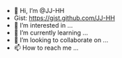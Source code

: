 - 👋 Hi, I’m @JJ-HH
- Gist: https://gist.github.com/JJ-HH
- 👀 I’m interested in ...
- 🌱 I’m currently learning ...
- 💞️ I’m looking to collaborate on ...
- 📫 How to reach me ...

<!---
JJ-HH/JJ-HH is a ✨ special ✨ repository because its `README.md` (this file) appears on your GitHub profile.
You can click the Preview link to take a look at your changes.
--->
